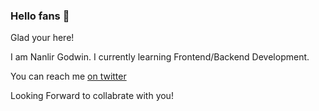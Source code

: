 
### Hello fans 👋

Glad your here!

I am Nanlir Godwin. I currently learning Frontend/Backend Development.


You can reach me [on twitter](https://twitter.com/nanlir5)

Looking Forward to collabrate with you!






<!--
**nanlir/nanlir** is a ✨ _special_ ✨ repository because its `README.md` (this file) appears on your GitHub profile.

Here are some ideas to get you started:

- 🔭 I’m currently working on ...
- 🌱 I’m currently learning ...
- 👯 I’m looking to collaborate on ...
- 🤔 I’m looking for help with ...
- 💬 Ask me about ...
- 📫 How to reach me: ...
- 😄 Pronouns: ...
- ⚡ Fun fact: ...
-->
